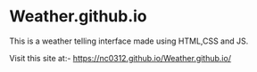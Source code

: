 # Weather.github.io
This is a weather telling interface made using HTML,CSS and JS. 


Visit this site at:- https://nc0312.github.io/Weather.github.io/

